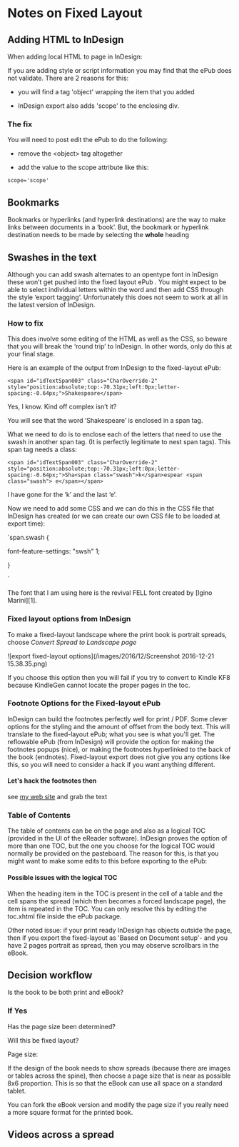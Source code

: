 # Notes on Fixed Layout

## Adding HTML to InDesign

When adding local HTML to page in InDesign:

If you are adding style or script information you may find that the ePub does not validate. There are 2 reasons for this:

- you will find a tag 'object' wrapping the item that you added

- InDesign export also adds 'scope' to the enclosing div.

### The fix

You will need to post edit the ePub to do the following:

- remove the \<object\> tag altogether

- add the value to the scope attribute like this:

`scope='scope'`

## Bookmarks

Bookmarks or hyperlinks (and hyperlink destinations) are the way to make links between documents in a ‘book’. But, the bookmark or hyperlink destination needs to be made by selecting the **whole** heading

## Swashes in the text

Although you can add swash alternates to an opentype font in InDesign these won’t get pushed into the fixed layout ePub . You might expect to be able to select individual letters within the word and then add CSS through the style ‘export tagging’. Unfortunately this does not seem to work at all in the latest version of InDesign.

### How to fix

This does involve some editing of the HTML as well as the CSS, so beware that you will break the ‘round trip’ to InDesign. In other words, only do this at your final stage.

Here is an example of the output from InDesign to the fixed-layout ePub:

  

`<span id="idTextSpan003" class="CharOverride-2" style="position:absolute;top:-70.31px;left:0px;letter-spacing:-0.64px;">Shakespeare</span>`

  

Yes, I know. Kind off complex isn’t it?

You will see that the word ’Shakespeare’ is enclosed in a span tag.

What we need to do is to enclose each of the letters that need to use the swash in another span tag. (It is perfectly legitimate to nest span tags). This span tag needs a class:

  

`<span id="idTextSpan003" class="CharOverride-2" style="position:absolute;top:-70.31px;left:0px;letter-spacing:-0.64px;">Sha<span class="swash">k</span>espear <span class="swash"> e</span></span>`

  

I have gone for the ‘k’ and the last ‘e’.

Now we need to add some CSS and we can do this in the CSS file that InDesign has created (or we can create our own CSS file to be loaded at export time):

  

`span.swash \{

font-feature-settings: "swsh" 1;

\}

`

The font that I am using here is the revival FELL font created by [Igino Marini][1].

  

### Fixed layout options from InDesign

To make a fixed-layout landscape where the print book is portrait spreads, choose _Convert Spread to Landscape page_

  

![export fixed-layout options](/images/2016/12/Screenshot 2016-12-21 15.38.35.png)

  

If you choose this option then you will fail if you try to convert to Kindle KF8 because KindleGen cannot locate the proper pages in the toc.

  

### Footnote Options for the Fixed-layout ePub

InDesign can build the footnotes perfectly well for print / PDF. Some clever options for the styling and the amount of offset from the body text. This will translate to the fixed-layout ePub; what you see is what you'll get. The reflowable ePub (from InDesign) will provide the option for making the footnotes popups (nice), or making the footnotes hyperlinked to the back of the book (endnotes). Fixed-layout export does not give you any options like this, so you will need to consider a hack if you want anything different.

  

#### Let's hack the footnotes then

see [my web site](http://www.pagetoscreen.net/journal/item/footnotes_in_the_fixed_layout_epub) and grab the text

  

### Table of Contents

The table of contents can be on the page and also as a logical TOC (provided in the UI of the eReader software). InDesign proves the option of more than one TOC, but the one you choose for the logical TOC would normally be provided on the pasteboard. The reason for this, is that you might want to make some edits to this before exporting to the ePub:

#### Possible issues with the logical TOC

When the heading item in the TOC is present in the cell of a table and the cell spans the spread (which then becomes a forced landscape page), the item is repeated in the TOC. You can only resolve this by editing the toc.xhtml file inside the ePub package.

  

Other noted issue: if your print ready InDesign has objects outside the page, then if you export the fixed-layout as 'Based on Document setup'- and you have 2 pages portrait as spread, then you may observe scrollbars in the eBook.

  

## Decision workflow

  

Is the book to be both print and eBook?

  

### If Yes

Has the page size been determined?

Will this be fixed layout?

  

Page size:

If the design of the book needs to show spreads (because there are images or tables across the spine), then choose a page size that is near as possible 8x6 proportion. This is so that the eBook can use all space on a standard tablet.

  

You can fork the eBook version and modify the page size if you really need a more square format for the printed book.

  

## Videos across a spread